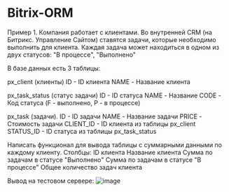 # Bitrix-ORM

Пример 1.
Компания работает с клиентами. Во внутренней CRM (на Битрикс. Управление Сайтом) ставятся задачи, которые необходимо выполнить для клиента.
Каждая задача может находиться в одном из двух статусов: "В процессе", "Выполнено"

В базе данных есть 3 таблицы:

px_client (клиенты)
ID - ID клиента
NAME - Название клиента

px_task_status (статус задачи)
ID - ID статуса
NAME - Название
CODE - Код статуса (F - выполнено, P - в процессе)

px_task (задачи).
ID - ID задачи
NAME - Название задачи
PRICE - Стоимость задачи
CLIENT_ID - ID клиента из таблицы px_client
STATUS_ID - ID статуса из таблицы px_task_status

Написать функционал для вывода таблицы с суммарными данными по каждому клиенту. Столбцы:
ID клиента
Название клиента
Сумма по задачам в статусе "Выполнено"
Сумма по задачам в статусе "В процессе"
Общее количество задач клиента

Вывод на тестовом сервере:
![image](https://user-images.githubusercontent.com/79009508/217584068-537f7fb8-d1eb-4842-9fac-a43fa72ef26b.png)
